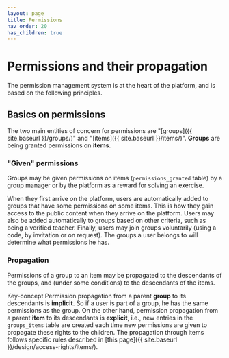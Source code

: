 ```yaml
---
layout: page
title: Permissions
nav_order: 20
has_children: true
---
```


# Permissions and their propagation

The permission management system is at the heart of the platform, and is based on the following principles.

## Basics on permissions

The two main entities of concern for permissions are "[groups]({{ site.baseurl }}/groups/)" and "[items]({{ site.baseurl }}/items/)". **Groups** are being granted permissions on **items**.

### "Given" permissions

Groups may be given permissions on items (`permissions_granted` table) by a group manager or by the platform as a reward for solving an exercise.

When they first arrive on the platform, users are automatically added to groups that have some permissions on some items. This is how they gain access to the public content when they arrive on the platform. Users may also be added automatically to groups based on other criteria, such as being a verified teacher. Finally, users may join groups voluntarily (using a code, by invitation or on request). The groups a user belongs to will determine what permissions he has.

### Propagation

Permissions of a group to an item may be propagated to the descendants of the groups, and (under some conditions) to the descendants of the items.

<span class="label label-green">Key-concept</span>
Permission propagation from a parent **group** to its descendants is **implicit**. So if a user is part of a group, he has the same permissions as the group. On the other hand, permission propagation from a parent **item** to its descendants is **explicit**, i.e., new entries in the `groups_items` table are created each time new permissions are given to propagate these rights to the children. The propagation through items follows specific rules described in [this page]({{ site.baseurl }}/design/access-rights/items/).
